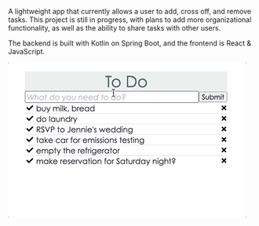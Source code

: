 A lightweight app that currently allows a user to add, cross off, and remove tasks. This project is still in progress, with plans to add more organizational functionality, as well as the ability to share tasks with other users.

The backend is built with Kotlin on Spring Boot, and the frontend is React & JavaScript.

![](ToDo-app.gif)
